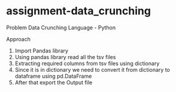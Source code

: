 # assignment-data_crunching
Problem Data Crunching
Language - Python

Approach
1) Import Pandas library
2) Using pandas library read all the tsv files
3) Extracting required columns from tsv files using dictionary
4) Since it is in dictionary we need to convert it from dictionary to dataframe using pd.DataFrame
5) After that export the Output file
